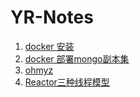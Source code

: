 # YR-Notes

1. [docker 安装](./docker/docker-install.md)
2. [docker 部署mongo副本集](./docker-compose/deploy-a-replica-set-mongodb/deploy-a-replica-set-mongodb.md)
3. [ohmyz](https://ohmyz.sh) 
4. [Reactor三种线程模型](http://gee.cs.oswego.edu/dl/cpjslides/nio.pdf)


